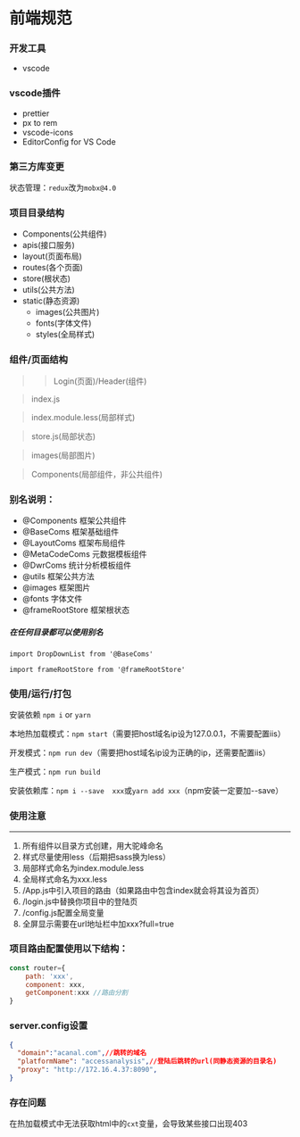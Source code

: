 # 前端规范

### 开发工具
- vscode

### vscode插件
- prettier
- px to rem
- vscode-icons
- EditorConfig for VS Code

### 第三方库变更

状态管理：`redux`改为`mobx@4.0`

### 项目目录结构
- Components(公共组件)
- apis(接口服务)
- layout(页面布局)
- routes(各个页面)
- store(根状态)
- utils(公共方法)
- static(静态资源)
  - images(公共图片)
  - fonts(字体文件)
  - styles(全局样式)

### 组件/页面结构

>> Login(页面)/Header(组件)

>index.js

>index.module.less(局部样式)

>store.js(局部状态)

>images(局部图片)

>Components(局部组件，非公共组件)

### 别名说明：
- @Components       框架公共组件
- @BaseComs         框架基础组件
- @LayoutComs       框架布局组件
- @MetaCodeComs     元数据模板组件
- @DwrComs          统计分析模板组件
- @utils            框架公共方法
- @images           框架图片
- @fonts            字体文件
- @frameRootStore   框架根状态

##### 在任何目录都可以使用别名
`import DropDownList from '@BaseComs'`

`import frameRootStore from '@frameRootStore'`

### 使用/运行/打包

安装依赖 `npm i` or `yarn`

本地热加载模式：`npm start`（需要把host域名ip设为127.0.0.1，不需要配置iis）

开发模式：`npm run dev`（需要把host域名ip设为正确的ip，还需要配置iis）

生产模式：`npm run build`

安装依赖库：`npm i --save  xxx`或`yarn add xxx`（npm安装一定要加--save）

### 使用注意
---
1. 所有组件以目录方式创建，用大驼峰命名
2. 样式尽量使用less（后期把sass换为less）
3. 局部样式命名为index.module.less
4. 全局样式命名为xxx.less
5. /App.js中引入项目的路由（如果路由中包含index就会将其设为首页）
6. /login.js中替换你项目中的登陆页
7. /config.js配置全局变量
8. 全屏显示需要在url地址栏中加xxx?full=true

### 项目路由配置使用以下结构：

```javascript
const router={
    path: 'xxx',
    component: xxx,
    getComponent:xxx //路由分割
}
```
### server.config设置

```json
{
  "domain":"acanal.com",//跳转的域名
  "platformName": "accessanalysis",//登陆后跳转的url(同静态资源的目录名)
  "proxy": "http://172.16.4.37:8090",
}
```

### **存在问题**

在热加载模式中无法获取html中的`cxt`变量，会导致某些接口出现403



